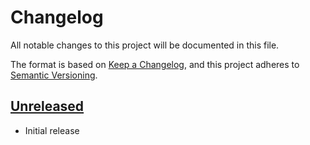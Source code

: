# Changelog

All notable changes to this project will be documented in this file.

The format is based on [Keep a Changelog], and this project adheres to
[Semantic Versioning].

<!-- references -->
[Keep a Changelog]: https://keepachangelog.com/en/1.0.0/
[Semantic Versioning]: https://semver.org/spec/v2.0.0.html

## [Unreleased]

- Initial release

<!-- references -->
[Unreleased]: https://github.com/dogmatiq/dosh

<!-- version template
## [0.0.1] - YYYY-MM-DD

### Added
### Changed
### Deprecated
### Removed
### Fixed
### Security
-->
